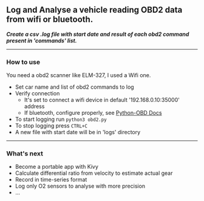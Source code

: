 Log and Analyse a vehicle reading OBD2 data from wifi or bluetooth.
---

***Create a csv .log file with start date and result of each obd2 command present in 'commands' list.***

---

### How to use

You need a obd2 scanner like ELM-327, I used a Wifi one.

- Set car name and list of obd2 commands to log
- Verify connection
  - It's set to connect a wifi device in default '192.168.0.10:35000' address
  - If bluetooth, configure properly, see [Python-OBD Docs](https://python-obd.readthedocs.io/en/latest/Connections/)
- To start logging run ```python3 obd2.py```
- To stop logging press ```CTRL+C```
- A new file with start date will be in 'logs' directory

---

### What's next

- Become a portable app with Kivy
- Calculate differential ratio from velocity to estimate actual gear
- Record in time-series format
- Log only O2 sensors to analyse with more precision
- ...